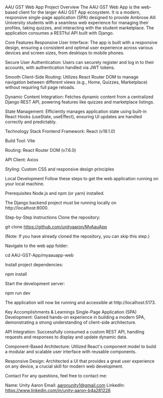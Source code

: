 AAU GST Web App
Project Overview
The AAU GST Web App is the web-based client for the larger AAU GST App ecosystem. It is a modern, responsive single-page application (SPA) designed to provide Ambrose Alli University students with a seamless web experience for managing their profiles, taking quizzes, and interacting with the student marketplace. The application consumes a RESTful API built with Django.

Core Features
Responsive User Interface: The app is built with a responsive design, ensuring a consistent and optimal user experience across various devices and screen sizes, from desktops to mobile phones.

Secure User Authentication: Users can securely register and log in to their accounts, with authentication handled via JWT tokens.

Smooth Client-Side Routing: Utilizes React Router DOM to manage navigation between different views (e.g., Home, Quizzes, Marketplace) without requiring full page reloads.

Dynamic Content Integration: Fetches dynamic content from a centralized Django REST API, powering features like quizzes and marketplace listings.

State Management: Efficiently manages application state using built-in React Hooks (useState, useEffect), ensuring UI updates are handled correctly and predictably.

Technology Stack
Frontend Framework: React (v19.1.0)

Build Tool: Vite

Routing: React Router DOM (v7.6.0)

API Client: Axios

Styling: Custom CSS and responsive design principles

Local Development
Follow these steps to get the web application running on your local machine.

Prerequisites
Node.js and npm (or yarn) installed.

The Django backend project must be running locally on http://localhost:8000.

Step-by-Step Instructions
Clone the repository:

git clone https://github.com/unityaaron/MyAauApp

(Note: If you have already cloned the repository, you can skip this step.)

Navigate to the web app folder:

cd AAU-GST-App/myaauapp-web

Install project dependencies:

npm install

Start the development server:

npm run dev

The application will now be running and accessible at http://localhost:5173.

Key Accomplishments & Learnings
Single-Page Application (SPA) Development: Gained hands-on experience in building a modern SPA, demonstrating a strong understanding of client-side architecture.

API Integration: Successfully consumed a custom REST API, handling requests and responses to display and update dynamic data.

Component-Based Architecture: Utilized React's component model to build a modular and scalable user interface with reusable components.

Responsive Design: Architected a UI that provides a great user experience on any device, a crucial skill for modern web development.


Contact
For any questions, feel free to contact me:

Name: Unity Aaron
Email: aaronunity1@gmail.com
LinkedIn: https://www.linkedin.com/in/unity-aaron-b4a281226